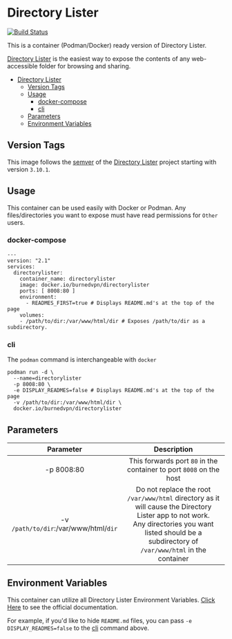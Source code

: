 # Directory Lister

[![Build Status](https://ci.battlenet.work/api/badges/containers/DirectoryLister/status.svg)](https://ci.battlenet.work/containers/DirectoryLister)

This is a container (Podman/Docker) ready version of Directory Lister.

[Directory Lister](https://github.com/DirectoryLister/DirectoryLister) is the easiest way to expose the contents of any web-accessible folder for browsing and sharing.

- [Directory Lister](#directory-lister)
  - [Version Tags](#version-tags)
  - [Usage](#usage)
    - [docker-compose](#docker-compose)
    - [cli](#cli)
  - [Parameters](#parameters)
  - [Environment Variables](#environment-variables)

## Version Tags

This image follows the [semver](https://semver.org/) of the [Directory Lister](https://github.com/DirectoryLister/DirectoryLister) project starting with version `3.10.1`.

## Usage

This container can be used easily with Docker or Podman. Any files/directories you want to expose must have read permissions for `Other` users.

### docker-compose

```
---
version: "2.1"
services:
  directorylister:
    container_name: directorylister
    image: docker.io/burnedvpn/directorylister
    ports: [ 8008:80 ]
    environment:
      - READMES_FIRST=true # Displays README.md's at the top of the page
    volumes:
    - /path/to/dir:/var/www/html/dir # Exposes /path/to/dir as a subdirectory.
```

### cli

The `podman` command is interchangeable with `docker`

```
podman run -d \
  --name=directorylister
  -p 8008:80 \
  -e DISPLAY_READMES=false # Displays README.md's at the top of the page
  -v /path/to/dir:/var/www/html/dir \
  docker.io/burnedvpn/directorylister
```

## Parameters

| Parameter | Description |
| :-: | :-: |
| -p 8008:80 | This forwards port `80` in the container to port `8008` on the host |
| -v `/path/to/dir`:/var/www/html/`dir` | Do not replace the root `/var/www/html` directory as it will cause the Directory Lister app to not work.<br/>Any directories you want listed should be a subdirectory of `/var/www/html` in the container |

## Environment Variables

This container can utilize all Directory Lister Environment Variables. [Click Here](https://docs.directorylister.com/configuration/app-config-reference) to see the official documentation.

For example, if you'd like to hide `README.md` files, you can pass `-e DISPLAY_READMES=false` to the [cli](#cli) command above.
